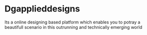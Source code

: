 # Dgapplieddesigns
Its a online designing based platform which enables you to potray a beautifull scenario in this outrunning and technically emerging world
